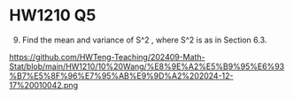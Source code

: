 # HW1210 Q5
9. Find the mean and variance of S^2 , where S^2 is as in Section 6.3.

https://github.com/HWTeng-Teaching/202409-Math-Stat/blob/main/HW1210/10%20Wang/%E8%9E%A2%E5%B9%95%E6%93%B7%E5%8F%96%E7%95%AB%E9%9D%A2%202024-12-17%20010042.png
